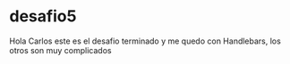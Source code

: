 # desafio5

Hola Carlos este es el desafio terminado y me quedo con Handlebars, los otros son muy complicados
